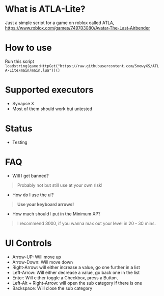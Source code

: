 # What is ATLA-Lite?
Just a simple script for a game on roblox called ATLA,
https://www.roblox.com/games/749703080/Avatar-The-Last-Airbender
# How to use
Run this script `loadstring(game:HttpGet("https://raw.githubusercontent.com/SnowyXS/ATLA-Lite/main/main.lua"))()`
# Supported executors
- Synapse X 
- Most of them should work but untested
# Status
- Testing
# FAQ
- Will I get banned? 
> Probably not but still use at your own risk!
- How do I use the ui?
> **Use your keyboard arrows!**
- How much should I put in the Minimum XP?
> I recommend 3000, if you wanna max out your level in 20 - 30 mins.
# UI Controls
- Arrow-UP: Will move up
- Arrow-Down: Will move down
- Right-Arrow: will either increase a value, go one further in a list
- Left-Arrow: Will either decrease a value, go back one in the list
- Enter: Will either toggle a Checkbox, press a Button, 
- Left-Alt + Right-Arrow: will open the sub category if there is one
- Backspace: Will close the sub category
